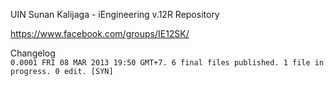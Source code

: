 UIN Sunan Kalijaga - iEngineering v.12R Repository

https://www.facebook.com/groups/IE12SK/

Changelog<br />
`0.0001 FRI 08 MAR 2013 19:50 GMT+7. 6 final files published. 1 file in progress. 0 edit. [SYN]`
